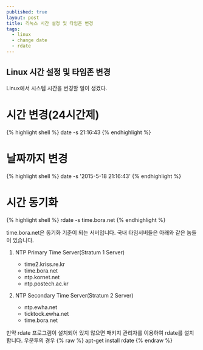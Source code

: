 ```yaml
---
published: true
layout: post
title: 리눅스 시간 설정 및 타임존 변경
tags: 
  - linux
  - change date
  - rdate
---
```


## Linux 시간 설정 및 타임존 변경

Linux에서 시스템 시간을 변경할 일이 생겼다.

# 시간 변경(24시간제)

{% highlight shell %}
date -s 21:16:43
{% endhighlight %}

# 날짜까지 변경

{% highlight shell %}
date -s '2015-5-18 21:16:43'
{% endhighlight %}

# 시간 동기화

{% highlight shell %}
rdate -s time.bora.net
{% endhighlight %}

time.bora.net은 동기화 기준이 되는 서버입니다.
국내 타임서버들은 아래와 같은 놈들이 있습니다.

1. NTP Primary Time Server(Stratum 1  Server)
   - time2.kriss.re.kr
   - time.bora.net
   - ntp.kornet.net
   - ntp.postech.ac.kr
  
2. NTP Secondary Time Server(Stratum 2 Server)
   - ntp.ewha.net
   - ticktock.ewha.net
   - time.bora.net

만약 rdate 프로그램이 설치되어 있지 않으면 패키지 관리자를 이용하여 rdate를 설치합니다.
우분투의 경우
{% raw %}
apt-get install rdate
{% endraw %}